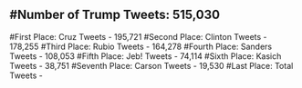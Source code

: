 #Number of Trump Tweets: 515,030
---
#First Place: Cruz Tweets - 195,721
#Second Place: Clinton Tweets - 178,255
#Third Place: Rubio Tweets - 164,278
#Fourth Place: Sanders Tweets - 108,053
#Fifth Place: Jeb! Tweets - 74,114
#Sixth Place: Kasich Tweets - 38,751
#Seventh Place: Carson Tweets - 19,530
#Last Place: Total Tweets -  
